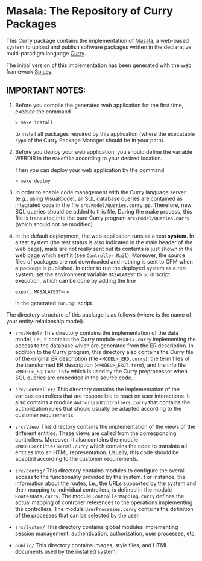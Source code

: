 Masala: The Repository of Curry Packages
========================================

This Curry package contains the implementation of
[Masala](https://cpm.curry-lang.org/masala/run.cgi),
a web-based system to upload and publish software packages
written in the declarative multi-paradigm language
[Curry](http://www.curry-lang.org/).

The initial version of this implementation has been generated
with the web framework
[Spicey](https://cpm.curry-lang.org/pkgs/spicey.html).

IMPORTANT NOTES:
----------------

1. Before you compile the generated web application for the first time,
   execute the command

       > make install

   to install all packages required by this application
   (where the executable `cypm` of the Curry Package Manager should
   be in your path).

2. Before you deploy your web application, you should
   define the variable WEBDIR in the `Makefile` according to
   your desired location.

   Then you can deploy your web application by the command

       > make deploy

3. In order to enable code management with the Curry language server
   (e.g., using VisualCode), all SQL database queries are contained
   as integrated code in the file `src/Model/Queries.curry.pp`.
   Therefore, new SQL queries should be added to this file.
   During the make process, this file is translated into the pure Curry
   program `src/Model/Queries.curry` (which should not be modified).

4. In the default deployment, the web application runs as a __test system__.
   In a test system (the test status is also indicated in the main
   header of the web page), mails are not really sent but its contents is
   just shown in the web page which sent it (see `Controller.Mail`).
   Moreover, the source files of packages are not downloaded and
   nothing is sent to CPM when a package is published.
   In order to run the deployed system as a real system, set the
   environment variable `MASALATEST` to `no` in script execution,
   which can be done by adding the line

       export MASALATEST=no
  
   in the generated `run.cgi` script.

The directory structure of this package is as follows
(where <MODEL> is the name of your entity-relationship model).

* `src/Model/`
  This directory contains the implementation of the data model, i.e.,
  it contains the Curry module `<MODEL>.curry` implementing the access
  to the database which are generated from the ER description.
  In addition to the Curry program, this directory also contains
  the Curry file of the original ER description (file `<MODEL>_ERD.curry`),
  the term files of the transformed ER description (`<MODEL>_ERDT.term`),
  and the info file `<MODEL>_SQLCode.info` which is used by
  the Curry preprocessor when SQL queries are embedded in the source
  code.

* `src/Controller/`
  This directory contains the implementation of the various
  controllers that are responsible to react on user interactions.  It
  also contains a module `AuthorizedControllers.curry` that contains the
  authorization rules that should usually be adapted according to the
  customer requirements.

* `src/View/`
  This directory contains the implementation of the views of the
  different entities. These views are called from the corresponding
  controllers.  Moreover, it also contains the module
  `<MODEL>EntitiesToHtml.curry` which contains the code to translate all
  entities into an HTML representation. Usually, this code should be
  adapted according to the customer requirements.

* `src/Config/`
  This directory contains modules to configure the overall access to
  the functionality provided by the system.  For instance, the
  information about the routes, i.e., the URLs supported by the system
  and their mapping to individual controllers, is defined in the
  module `RoutesData.curry`. The module `ControllerMapping.curry` defines
  the actual mapping of controller references to the operations
  implementing the controllers. The module `UserProcesses.curry`
  contains the definition of the processes that can be selected by the
  user.

* `src/System/`
  This directory contains global modules implementing session
  management, authentication, authorization, user processes, etc.

* `public/`
  This directory contains images, style files, and HTML documents
  used by the installed system.
